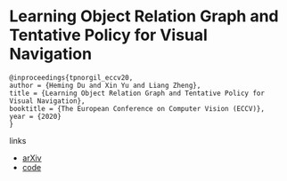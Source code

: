 # Learning Object Relation Graph and Tentative Policy for Visual Navigation

```
@inproceedings{tpnorgil_eccv20,
author = {Heming Du and Xin Yu and Liang Zheng},
title = {Learning Object Relation Graph and Tentative Policy for Visual Navigation},
booktitle = {The European Conference on Computer Vision (ECCV)},
year = {2020}
}
```

links
- [arXiv](https://arxiv.org/abs/2007.11018)
- [code](https://github.com/xiaobaishu0097/ECCV-VN)